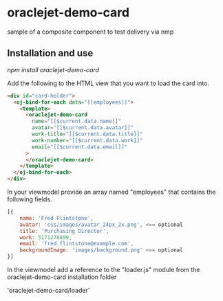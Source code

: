 # oraclejet-demo-card

sample of a composite component to test delivery via nmp

## Installation and use

_npm install oraclejet-demo-card_

Add the following to the HTML view that you want to load the card into.

```html
<div id="card-holder">
  <oj-bind-for-each data="[[employees]]">
    <template>
      <oraclejet-demo-card
        name="[[$current.data.name]]"
        avatar="[[$current.data.avatar]]"
        work-title="[[$current.data.title]]"
        work-number="[[$current.data.work]]"
        email="[[$current.data.email]]"
      >
      </oraclejet-demo-card>
    </template>
  </oj-bind-for-each>
</div>
```

In your viewmodel provide an array named "employees" that contains the following fields.

```javascript
[{
    name: 'Fred Flintstone',
    avatar: 'css/images/avatar_24px_2x.png', <== optional
    title: 'Purchasing Director',
    work: 5171278899,
    email: 'fred.flintstone@example.com',
    backgroundImage: 'images/background.png' <== optional
}]

```

In the viewmodel add a reference to the "loader.js" module from the oraclejet-demo-card installation folder

'oraclejet-demo-card/loader'
